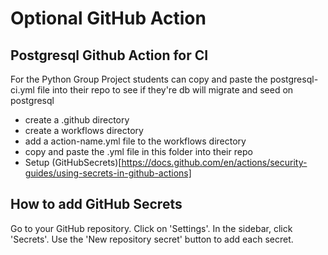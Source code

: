# Optional GitHub Action

## Postgresql Github Action for CI
For the Python Group Project students can copy and paste the postgresql-ci.yml
file into their repo to see if they're db will migrate and seed on postgresql

- create a .github directory
- create a workflows directory
- add a action-name.yml file to the workflows directory
- copy and paste the .yml file in this folder into their repo
- Setup (GitHubSecrets)[https://docs.github.com/en/actions/security-guides/using-secrets-in-github-actions]

## How to add GitHub Secrets

Go to your GitHub repository.
Click on 'Settings'.
In the sidebar, click 'Secrets'.
Use the 'New repository secret' button to add each secret.
